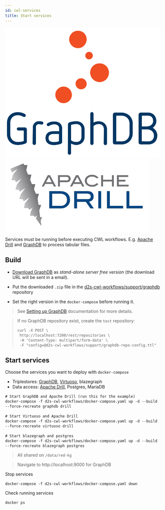 ```yaml
---
id: cwl-services
title: Start services
---
```


[![GraphDB](/img/graphdb-logo.png)](https://ontotext.com/products/graphdb/)
[![Apache Drill](/img/drill-logo.png)](https://github.com/amalic/apache-drill)



Services must be running before executing CWL workflows. E.g. [Apache Drill](https://github.com/amalic/apache-drill) and [GraphDB](https://github.com/MaastrichtU-IDS/graphdb/) to process tabular files.



## Build

* [Download GraphDB](https://ontotext.com/products/graphdb/) as *stand-alone server free version* (the download URL will be sent in a email). 

* Put the downloaded `.zip` file in the [d2s-cwl-workflows/support/graphdb](https://github.com/MaastrichtU-IDS/d2s-cwl-workflows/tree/master/support) repository

* Set the right version in the `docker-compose` before running it.

> See [Setting up GraphDB](/docs/guide-graphdb) documentation for more details.

> If no GraphDB repository exist, create the `test` repository:
>
> ```shell
> curl -X POST \
>  http://localhost:7200/rest/repositories \
>  -H 'Content-Type: multipart/form-data' \
>  -F "config=@d2s-cwl-workflows/support/graphdb-repo-config.ttl"
> ```



## Start services

Choose the services you want to deploy with `docker-compose`

* Triplestores: [GraphDB](https://github.com/MaastrichtU-IDS/graphdb), [Virtuoso](https://hub.docker.com/r/tenforce/virtuoso/), blazegraph
* Data access: [Apache Drill](https://github.com/amalic/apache-drill), Postgres, MariaDB

```shell
# Start GraphDB and Apache Drill (run this for the example)
docker-compose -f d2s-cwl-workflows/docker-compose.yaml up -d --build --force-recreate graphdb drill

# Start Virtuoso and Apache Drill
docker-compose -f d2s-cwl-workflows/docker-compose.yaml up -d --build --force-recreate virtuoso drill

# Start blazegraph and postgres
docker-compose -f d2s-cwl-workflows/docker-compose.yaml up -d --build --force-recreate blazegraph postgres
```

> All shared on `/data/red-kg`

>  Navigate to http://localhost:9000 for GraphDB

Stop services

```shell
docker-compose -f d2s-cwl-workflows/docker-compose.yaml down
```

Check running services

```shell
docker ps
```